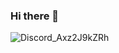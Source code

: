 ### Hi there 👋
![Discord_Axz2J9kZRh](https://user-images.githubusercontent.com/5895480/154224426-d6c6d927-6797-4d77-893b-7ea32a576df1.png)

